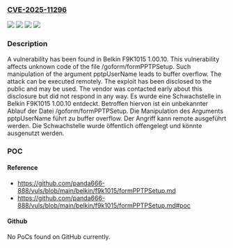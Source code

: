 ### [CVE-2025-11296](https://cve.mitre.org/cgi-bin/cvename.cgi?name=CVE-2025-11296)
![](https://img.shields.io/static/v1?label=Product&message=F9K1015&color=blue)
![](https://img.shields.io/static/v1?label=Version&message=1.00.10%20&color=brightgreen)
![](https://img.shields.io/static/v1?label=Vulnerability&message=Buffer%20Overflow&color=brightgreen)
![](https://img.shields.io/static/v1?label=Vulnerability&message=Memory%20Corruption&color=brightgreen)

### Description

A vulnerability has been found in Belkin F9K1015 1.00.10. This vulnerability affects unknown code of the file /goform/formPPTPSetup. Such manipulation of the argument pptpUserName leads to buffer overflow. The attack can be executed remotely. The exploit has been disclosed to the public and may be used. The vendor was contacted early about this disclosure but did not respond in any way.
Es wurde eine Schwachstelle in Belkin F9K1015 1.00.10 entdeckt. Betroffen hiervon ist ein unbekannter Ablauf der Datei /goform/formPPTPSetup. Die Manipulation des Arguments pptpUserName führt zu buffer overflow. Der Angriff kann remote ausgeführt werden. Die Schwachstelle wurde öffentlich offengelegt und könnte ausgenutzt werden.

### POC

#### Reference
- https://github.com/panda666-888/vuls/blob/main/belkin/f9k1015/formPPTPSetup.md
- https://github.com/panda666-888/vuls/blob/main/belkin/f9k1015/formPPTPSetup.md#poc

#### Github
No PoCs found on GitHub currently.

